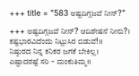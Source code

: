 +++
title = "583 ಅಷ್ಟದಿಗ್ಗಜವೆ ನೀನ್?"

+++
ಅಷ್ಟದಿಗ್ಗಜವೆ ನೀನ್? ಆದಿಶೇಷನೆ ನೀನು?।  
ಕಷ್ಟಭಾರವಿದೆಂದು ನಿಟ್ಟುಸಿರ ಬಿಡುವೆ!॥  
ನಿಷ್ಠುರದ ನಿನ್ನ ಕನಿಕರ ಜಗಕೆ ಬೇಕಿಲ್ಲ।  
ಎಷ್ಟಾದರಷ್ಟೆ ಸರಿ - ಮಂಕುತಿಮ್ಮ॥  
